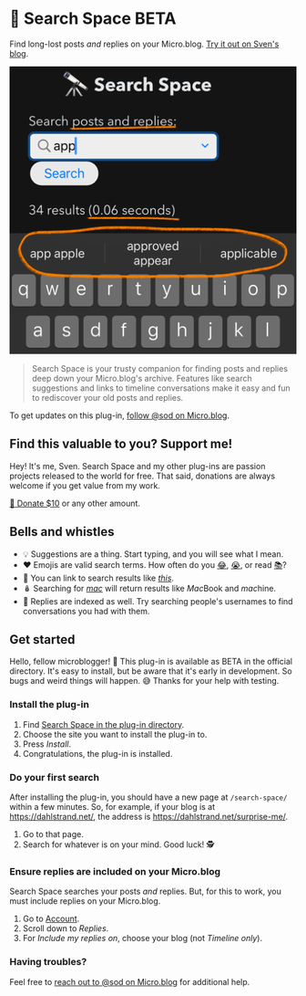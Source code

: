 # 🔭 Search Space BETA

Find long-lost posts *and* replies on your Micro.blog. [Try it out on Sven's blog](https://dahlstrand.net/search-space/).

![](https://raw.githubusercontent.com/svendahlstrand/plugin-search-space/main/docs/screenshot.png)

> Search Space is your trusty companion for finding posts and replies deep down your Micro.blog's archive. Features like search suggestions and links to timeline conversations make it easy and fun to rediscover your old posts and replies.

To get updates on this plug-in, [follow @sod on Micro.blog](https://micro.blog/sod).

## Find this valuable to you? Support me!

Hey! It's me, Sven. Search Space and my other plug-ins are passion projects released to the world for free. That said, donations are always welcome if you get value from my work.

[💸 Donate $10](https://dahlstrand.net/donate/) or any other amount.

## Bells and whistles

* 💡 Suggestions are a thing. Start typing, and you will see what I mean.
* ❤️ Emojis are valid search terms. How often do you [😂](https://dahlstrand.net/search-space/?q=😂)</a>, [😭](https://dahlstrand.net/search-space/?q=😭), or read [📚](https://dahlstrand.net/search-space/?q=📚)?
* 🔗 You can link to search results like [*this*](https://dahlstrand.net/search-space/?q=this).
* 🪆 Searching for [*mac*](https://dahlstrand.net/search-space/?q=mac) will return results like *Mac*Book and *mac*hine.
* 💬 Replies are indexed as well. Try searching people's usernames to find conversations you had with them.

## Get started

Hello, fellow microblogger! 👋 This plug-in is available as BETA in the official directory. It's easy to install, but be aware that it's early in development. So bugs and weird things will happen. 😅 Thanks for your help with testing.

### Install the plug-in

1. Find [Search Space in the plug-in directory](https://micro.blog/account/plugins/view/78).
2. Choose the site you want to install the plug-in to.
3. Press *Install*.
4. Congratulations, the plug-in is installed.

### Do your first search

After installing the plug-in, you should have a new page at `/search-space/` within a few minutes. So, for example, if your blog is at https://dahlstrand.net/, the address is https://dahlstrand.net/surprise-me/.

1. Go to that page.
2. Search for whatever is on your mind. Good luck! 🕵️

### Ensure replies are included on your Micro.blog

Search Space searches your posts *and* replies. But, for this to work, you must include replies on your Micro.blog.

1. Go to [Account](https://micro.blog/account).
2. Scroll down to *Replies*.
3. For *Include my replies on*, choose your blog (not *Timeline only*).

### Having troubles?

Feel free to [reach out to @sod on Micro.blog](https://micro.blog/sod) for additional help.
